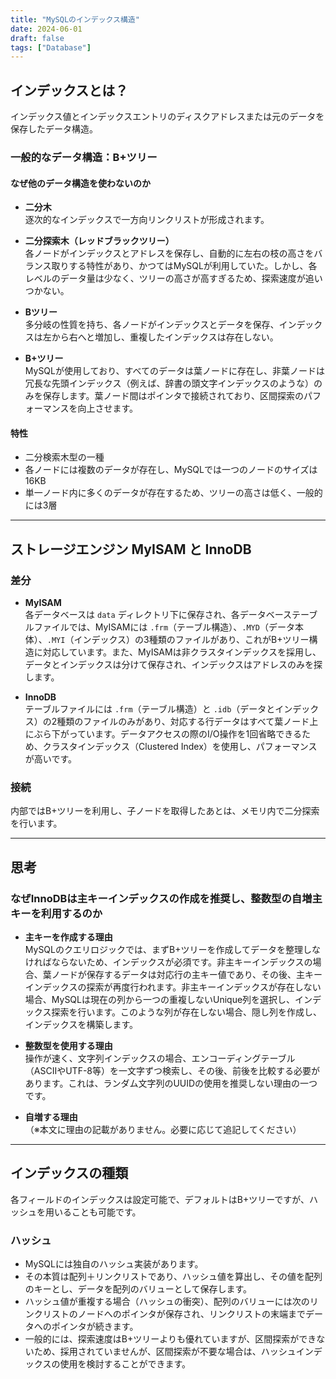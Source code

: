 ```yaml
---
title: "MySQLのインデックス構造"
date: 2024-06-01
draft: false
tags: ["Database"]
---
```


## インデックスとは？

インデックス値とインデックスエントリのディスクアドレスまたは元のデータを保存したデータ構造。

### 一般的なデータ構造：B+ツリー

#### なぜ他のデータ構造を使わないのか

- **二分木**  
  逐次的なインデックスで一方向リンクリストが形成されます。

- **二分探索木（レッドブラックツリー）**  
  各ノードがインデックスとアドレスを保存し、自動的に左右の枝の高さをバランス取りする特性があり、かつてはMySQLが利用していた。しかし、各レベルのデータ量は少なく、ツリーの高さが高すぎるため、探索速度が追いつかない。

- **Bツリー**  
  多分岐の性質を持ち、各ノードがインデックスとデータを保存、インデックスは左から右へと増加し、重複したインデックスは存在しない。

- **B+ツリー**  
  MySQLが使用しており、すべてのデータは葉ノードに存在し、非葉ノードは冗長な先頭インデックス（例えば、辞書の頭文字インデックスのような）のみを保存します。葉ノード間はポインタで接続されており、区間探索のパフォーマンスを向上させます。

#### 特性

- 二分検索木型の一種
- 各ノードには複数のデータが存在し、MySQLでは一つのノードのサイズは16KB
- 単一ノード内に多くのデータが存在するため、ツリーの高さは低く、一般的には3層

---

## ストレージエンジン MyISAM と InnoDB

### 差分

- **MyISAM**  
  各データベースは `data` ディレクトリ下に保存され、各データベーステーブルファイルでは、MyISAMには `.frm`（テーブル構造）、`.MYD`（データ本体）、`.MYI`（インデックス）の3種類のファイルがあり、これがB+ツリー構造に対応しています。また、MyISAMは非クラスタインデックスを採用し、データとインデックスは分けて保存され、インデックスはアドレスのみを探します。

- **InnoDB**  
  テーブルファイルには `.frm`（テーブル構造）と `.idb`（データとインデックス）の2種類のファイルのみがあり、対応する行データはすべて葉ノード上にぶら下がっています。データアクセスの際のI/O操作を1回省略できるため、クラスタインデックス（Clustered Index）を使用し、パフォーマンスが高いです。

### 接続

内部ではB+ツリーを利用し、子ノードを取得したあとは、メモリ内で二分探索を行います。

---

## 思考

### なぜInnoDBは主キーインデックスの作成を推奨し、整数型の自増主キーを利用するのか

- **主キーを作成する理由**  
  MySQLのクエリロジックでは、まずB+ツリーを作成してデータを整理しなければならないため、インデックスが必須です。非主キーインデックスの場合、葉ノードが保存するデータは対応行の主キー値であり、その後、主キーインデックスの探索が再度行われます。非主キーインデックスが存在しない場合、MySQLは現在の列から一つの重複しないUnique列を選択し、インデックス探索を行います。このような列が存在しない場合、隠し列を作成し、インデックスを構築します。

- **整数型を使用する理由**  
  操作が速く、文字列インデックスの場合、エンコーディングテーブル（ASCIIやUTF-8等）を一文字ずつ検索し、その後、前後を比較する必要があります。これは、ランダム文字列のUUIDの使用を推奨しない理由の一つです。

- **自増する理由**  
  （※本文に理由の記載がありません。必要に応じて追記してください）

---

## インデックスの種類

各フィールドのインデックスは設定可能で、デフォルトはB+ツリーですが、ハッシュを用いることも可能です。

### ハッシュ

- MySQLには独自のハッシュ実装があります。
- その本質は配列＋リンクリストであり、ハッシュ値を算出し、その値を配列のキーとし、データを配列のバリューとして保存します。
- ハッシュ値が重複する場合（ハッシュの衝突）、配列のバリューには次のリンクリストのノードへのポインタが保存され、リンクリストの末端までデータへのポインタが続きます。
- 一般的には、探索速度はB+ツリーよりも優れていますが、区間探索ができないため、採用されていませんが、区間探索が不要な場合は、ハッシュインデックスの使用を検討することができます。